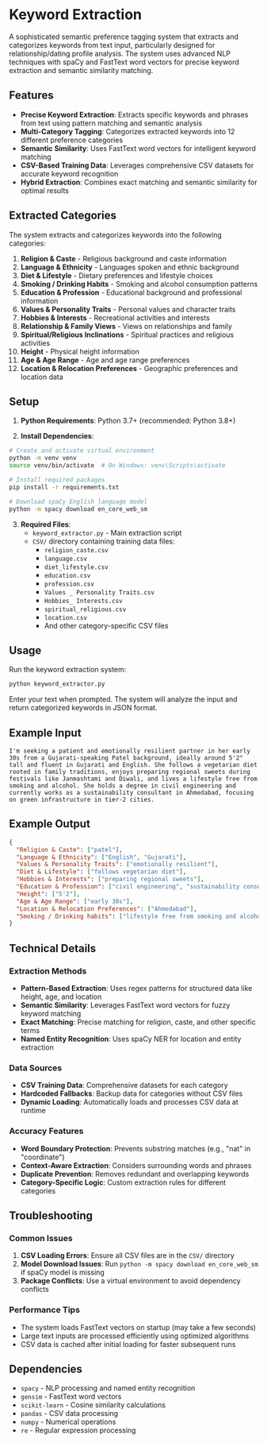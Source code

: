 # Keyword Extraction

A sophisticated semantic preference tagging system that extracts and categorizes keywords from text input, particularly designed for relationship/dating profile analysis. The system uses advanced NLP techniques with spaCy and FastText word vectors for precise keyword extraction and semantic similarity matching.

## Features

- **Precise Keyword Extraction**: Extracts specific keywords and phrases from text using pattern matching and semantic analysis
- **Multi-Category Tagging**: Categorizes extracted keywords into 12 different preference categories
- **Semantic Similarity**: Uses FastText word vectors for intelligent keyword matching
- **CSV-Based Training Data**: Leverages comprehensive CSV datasets for accurate keyword recognition
- **Hybrid Extraction**: Combines exact matching and semantic similarity for optimal results

## Extracted Categories

The system extracts and categorizes keywords into the following categories:

1. **Religion & Caste** - Religious background and caste information
2. **Language & Ethnicity** - Languages spoken and ethnic background
3. **Diet & Lifestyle** - Dietary preferences and lifestyle choices
4. **Smoking / Drinking Habits** - Smoking and alcohol consumption patterns
5. **Education & Profession** - Educational background and professional information
6. **Values & Personality Traits** - Personal values and character traits
7. **Hobbies & Interests** - Recreational activities and interests
8. **Relationship & Family Views** - Views on relationships and family
9. **Spiritual/Religious Inclinations** - Spiritual practices and religious activities
10. **Height** - Physical height information
11. **Age & Age Range** - Age and age range preferences
12. **Location & Relocation Preferences** - Geographic preferences and location data

## Setup

1. **Python Requirements**: Python 3.7+ (recommended: Python 3.8+)

2. **Install Dependencies**:
```bash
# Create and activate virtual environment
python -m venv venv
source venv/bin/activate  # On Windows: venv\Scripts\activate

# Install required packages
pip install -r requirements.txt

# Download spaCy English language model
python -m spacy download en_core_web_sm
```

3. **Required Files**:
   - `keyword_extractor.py` - Main extraction script
   - `CSV/` directory containing training data files:
     - `religion_caste.csv`
     - `language.csv`
     - `diet_lifestyle.csv`
     - `education.csv`
     - `profession.csv`
     - `Values _ Personality Traits.csv`
     - `Hobbies_ Interests.csv`
     - `spiritual_religious.csv`
     - `location.csv`
     - And other category-specific CSV files

## Usage

Run the keyword extraction system:
```bash
python keyword_extractor.py
```

Enter your text when prompted. The system will analyze the input and return categorized keywords in JSON format.

## Example Input
```
I'm seeking a patient and emotionally resilient partner in her early 30s from a Gujarati-speaking Patel background, ideally around 5'2" tall and fluent in Gujarati and English. She follows a vegetarian diet rooted in family traditions, enjoys preparing regional sweets during festivals like Janmashtami and Diwali, and lives a lifestyle free from smoking and alcohol. She holds a degree in civil engineering and currently works as a sustainability consultant in Ahmedabad, focusing on green infrastructure in tier-2 cities.
```

## Example Output
```json
{
  "Religion & Caste": ["patel"],
  "Language & Ethnicity": ["English", "Gujarati"],
  "Values & Personality Traits": ["emotionally resilient"],
  "Diet & Lifestyle": ["follows vegetarian diet"],
  "Hobbies & Interests": ["preparing regional sweets"],
  "Education & Profession": ["civil engineering", "sustainability consultant"],
  "Height": ["5'2"],
  "Age & Age Range": ["early 30s"],
  "Location & Relocation Preferences": ["Ahmedabad"],
  "Smoking / Drinking habits": ["lifestyle free from smoking and alcohol"]
}
```

## Technical Details

### Extraction Methods
- **Pattern-Based Extraction**: Uses regex patterns for structured data like height, age, and location
- **Semantic Similarity**: Leverages FastText word vectors for fuzzy keyword matching
- **Exact Matching**: Precise matching for religion, caste, and other specific terms
- **Named Entity Recognition**: Uses spaCy NER for location and entity extraction

### Data Sources
- **CSV Training Data**: Comprehensive datasets for each category
- **Hardcoded Fallbacks**: Backup data for categories without CSV files
- **Dynamic Loading**: Automatically loads and processes CSV data at runtime

### Accuracy Features
- **Word Boundary Protection**: Prevents substring matches (e.g., "nat" in "coordinate")
- **Context-Aware Extraction**: Considers surrounding words and phrases
- **Duplicate Prevention**: Removes redundant and overlapping keywords
- **Category-Specific Logic**: Custom extraction rules for different categories

## Troubleshooting

### Common Issues

1. **CSV Loading Errors**: Ensure all CSV files are in the `CSV/` directory
2. **Model Download Issues**: Run `python -m spacy download en_core_web_sm` if spaCy model is missing
3. **Package Conflicts**: Use a virtual environment to avoid dependency conflicts

### Performance Tips
- The system loads FastText vectors on startup (may take a few seconds)
- Large text inputs are processed efficiently using optimized algorithms
- CSV data is cached after initial loading for faster subsequent runs

## Dependencies

- `spacy` - NLP processing and named entity recognition
- `gensim` - FastText word vectors
- `scikit-learn` - Cosine similarity calculations
- `pandas` - CSV data processing
- `numpy` - Numerical operations
- `re` - Regular expression processing

